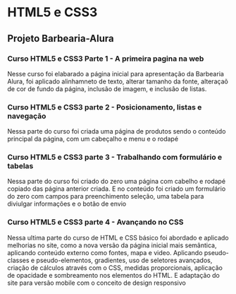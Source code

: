 # HTML5 e CSS3
##  Projeto Barbearia-Alura
### Curso HTML5 e CSS3 Parte 1 - A primeira pagina na web
 Nesse curso foi elabarado a página inicial para apresentação da Barbearia Alura, foi aplicado alinhamneto de texto, alterar tamanho da fonte, alteraçaõ de cor de fundo da página, inclusão de imagem, e inclusão de listas.

### Curso HTML5 e CSS3 parte 2 - Posicionamento, listas e navegação
Nessa parte do curso foi criada uma página de produtos sendo o conteúdo principal da página, com um cabeçalho e menu e o rodapé

### Curso HTML5 e CSS3 parte 3 - Trabalhando com formulário e tabelas
Nessa parte do curso foi criado do zero uma página com cabelho e rodapé copiado das página anterior criada. E no conteúdo foi criado um formulário do zero com campos para preenchimento seleção, uma tabela para diviulgar informações e o botão de envio

### Curso HTML5 e CSS3 parte 4 - Avançando no CSS
Nessa ultima parte do curso de HTML e CSS básico foi abordado e aplicado melhorias no site, como a nova versão da página inicial mais semântica, aplicando conteúdo externo como fontes, mapa e video. Aplicando pseudo-classes e pseudo-elementos, gradientes, uso de seletores avançados, criação de cálculos através com o CSS, medidas proporcionais, aplicação de opacidade e sombreamento nos elementos do HTML.
E adaptação do site para versão mobile com o conceito de design responsivo